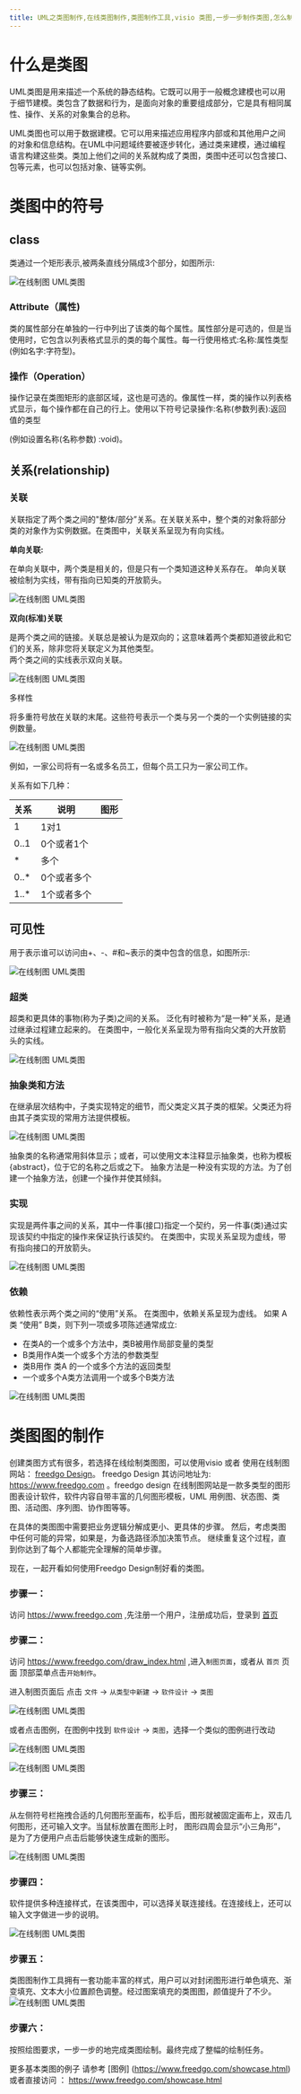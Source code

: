 ```yaml
---
title: UML之类图制作,在线类图制作,类图制作工具,visio 类图,一步一步制作类图,怎么制作类图,面向对象类图制作,类图设计与实现,还在用visio画类图?不看后悔
---
```


# 什么是类图

UML类图是用来描述一个系统的静态结构。它既可以用于一般概念建模也可以用于细节建模。类包含了数据和行为，是面向对象的重要组成部分，它是具有相同属性、操作、关系的对象集合的总称。

UML类图也可以用于数据建模。它可以用来描述应用程序内部或和其他用户之间的对象和信息结构。在UML中问题域终要被逐步转化，通过类来建模，通过编程语言构建这些类。类加上他们之间的关系就构成了类图，类图中还可以包含接口、包等元素，也可以包括对象、链等实例。

# 类图中的符号

## class

类通过一个矩形表示,被两条直线分隔成3个部分，如图所示:

![在线制图 UML类图](https://www.freedgo.com/public/themes/freedgo/uml/class.png "在线制图 UML类图")

### Attribute（属性)

类的属性部分在单独的一行中列出了该类的每个属性。属性部分是可选的，但是当使用时，它包含以列表格式显示的类的每个属性。每一行使用格式:名称:属性类型(例如名字:字符型)。

###  操作（Operation）

操作记录在类图矩形的底部区域，这也是可选的。像属性一样，类的操作以列表格式显示，每个操作都在自己的行上。使用以下符号记录操作:名称(参数列表):返回值的类型

(例如设置名称(名称参数) :void)。

## 关系(relationship)

### 关联

 关联指定了两个类之间的"整体/部分”关系。在关联关系中，整个类的对象将部分类的对象作为实例数据。在类图中，关联关系呈现为有向实线。  

**单向关联:** 

在单向关联中，两个类是相关的，但是只有一个类知道这种关系存在。 单向关联被绘制为实线，带有指向已知类的开放箭头。

![在线制图 UML类图](https://www.freedgo.com/public/themes/freedgo/uml/class12.png "在线制图 UML类图")


**双向(标准)关联**

是两个类之间的链接。关联总是被认为是双向的；这意味着两个类都知道彼此和它们的关系，除非您将关联定义为其他类型。  
两个类之间的实线表示双向关联。

![在线制图 UML类图](https://www.freedgo.com/public/themes/freedgo/uml/class13.png "在线制图 UML类图")

多样性
 
将多重符号放在关联的末尾。这些符号表示一个类与另一个类的一个实例链接的实例数量。

![在线制图 UML类图](https://www.freedgo.com/public/themes/freedgo/uml/class14.png "在线制图 UML类图")

例如，一家公司将有一名或多名员工，但每个员工只为一家公司工作。

关系有如下几种：

关系|说明|图形
--- | --- |---
1| 1对1 |
0..1 | 0个或者1个
* | 多个
0..* | 0个或者多个
1..* | 1个或者多个


## 可见性

用于表示谁可以访问由+、-、#和~表示的类中包含的信息，如图所示:

![在线制图 UML类图](https://www.freedgo.com/public/themes/freedgo/uml/class1.png "在线制图 UML类图")


### 超类

超类和更具体的事物(称为子类)之间的关系。
泛化有时被称为“是一种”关系，是通过继承过程建立起来的。 
在类图中，一般化关系呈现为带有指向父类的大开放箭头的实线。

![在线制图 UML类图](https://www.freedgo.com/public/themes/freedgo/uml/class2.png "在线制图 UML类图")


### 抽象类和方法

在继承层次结构中，子类实现特定的细节，而父类定义其子类的框架。父类还为将由其子类实现的常用方法提供模板。

![在线制图 UML类图](https://www.freedgo.com/public/themes/freedgo/uml/class3.png "在线制图 UML类图")

抽象类的名称通常用斜体显示；或者，可以使用文本注释显示抽象类，也称为模板{abstract}，位于它的名称之后或之下。
抽象方法是一种没有实现的方法。为了创建一个抽象方法，创建一个操作并使其倾斜。

### 实现

实现是两件事之间的关系，其中一件事(接口)指定一个契约，另一件事(类)通过实现该契约中指定的操作来保证执行该契约。
在类图中，实现关系呈现为虚线，带有指向接口的开放箭头。

![在线制图 UML类图](https://www.freedgo.com/public/themes/freedgo/uml/class4.png "在线制图 UML类图")

### 依赖

依赖性表示两个类之间的“使用”关系。
在类图中，依赖关系呈现为虚线。 
如果 A类 “使用” B类，则下列一项或多项陈述通常成立: 
- 在类A的一个或多个方法中，类B被用作局部变量的类型
- B类用作A类一个或多个方法的参数类型 
- 类B用作 类A 的一个或多个方法的返回类型 
- 一个或多个A类方法调用一个或多个B类方法

![在线制图 UML类图](https://www.freedgo.com/public/themes/freedgo/uml/class5.png "在线制图 UML类图")


# 类图图的制作

创建类图方式有很多，若选择在线绘制类图图，可以使用visio 或者 使用在线制图网站： [freedgo Design](https://www.freedgo.com  "在线制图工具")。 freedgo Design 其访问地址为: https://www.freedgo.com 。freedgo design 在线制图网站是一款多类型的图形图表设计软件，软件内容自带丰富的几何图形模板，UML 用例图、状态图、类图、活动图、序列图、协作图等等。


在具体的类图图中需要把业务逻辑分解成更小、更具体的步骤。 然后，考虑类图中任何可能的异常，如果是，为备选路径添加决策节点。
 继续重复这个过程，直到你达到了每个人都能完全理解的简单步骤。

现在，一起开看如何使用Freedgo Design制好看的类图。

### 步骤一：

访问 https://www.freedgo.com ,先注册一个用户，注册成功后，登录到 [首页](https://www.freedgo.com)

### 步骤二：

访问 https://www.freedgo.com/draw_index.html ,进入`制图页面`，或者从 `首页` 页面 顶部菜单点击`开始制作`。

进入制图页面后 点击 `文件` -> `从类型中新建` -> `软件设计` -> `类图`

![在线制图 UML类图](https://www.freedgo.com/public/themes/freedgo/uml/class6.png "在线制图 UML类图")


或者点击图例，在图例中找到 `软件设计` -> `类图`，选择一个类似的图例进行改动

![在线制图 UML类图](https://www.freedgo.com/public/themes/freedgo/uml/class7.png "在线制图 UML类图")


![在线制图 UML类图](https://www.freedgo.com/public/themes/freedgo/uml/class8.png "在线制图 UML类图")

### 步骤三：

从左侧符号栏拖拽合适的几何图形至画布，松手后，图形就被固定画布上，双击几何图形，还可输入文字。当鼠标放置在图形上时，
图形四周会显示“小三角形”，是为了方便用户点击后能够快速生成新的图形。

![在线制图 UML类图](https://www.freedgo.com/public/themes/freedgo/uml/class9.png "在线制图 UML类图")

### 步骤四：

软件提供多种连接样式，在该类图中，可以选择关联连接线。在连接线上，还可以输入文字做进一步的说明。

![在线制图 UML类图](https://www.freedgo.com/public/themes/freedgo/uml/class10.png "在线制图 UML类图")


### 步骤五：

类图图制作工具拥有一套功能丰富的样式，用户可以对封闭图形进行单色填充、渐变填充、文本大小位置颜色调整。经过图案填充的类图图，颜值提升了不少。
![在线制图 UML类图](https://www.freedgo.com/public/themes/freedgo/uml/class11.png "在线制图 UML类图")


### 步骤六：

按照绘图要求，一步一步的地完成类图绘制。最终完成了整幅的绘制任务。 

更多基本类图的例子 请参考 [图例] (https://www.freedgo.com/showcase.html) 或者直接访问 ： https://www.freedgo.com/showcase.html


